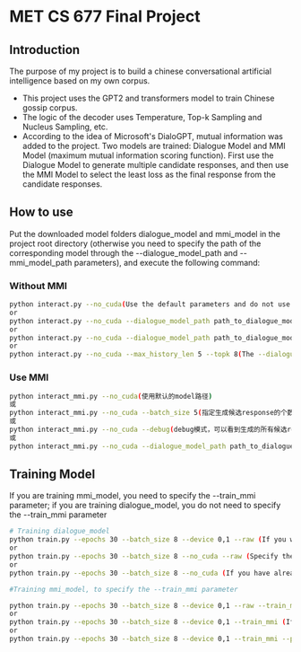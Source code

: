 # MET CS 677 Final Project
## Introduction
The purpose of my project is to build a chinese conversational artificial intelligence based on my own corpus.

- This project uses the GPT2 and transformers model to train Chinese gossip corpus.
- The logic of the decoder uses Temperature, Top-k Sampling and Nucleus Sampling, etc.
- According to the idea of Microsoft's DialoGPT, mutual information was added to the project. Two models are trained: Dialogue Model and MMI Model (maximum mutual information scoring function). First use the Dialogue Model to generate multiple candidate responses, and then use the MMI Model to select the least loss as the final response from the candidate responses.

## How to use
Put the downloaded model folders dialogue_model and mmi_model in the project root directory (otherwise you need to specify the path of the corresponding model through the --dialogue_model_path and --mmi_model_path parameters), and execute the following command:
### Without MMI
``` bash
python interact.py --no_cuda(Use the default parameters and do not use the GPU. Since the content generated by the small chat conversation is not long, the CPU can also be used at an acceptable speed)
or
python interact.py --no_cuda --dialogue_model_path path_to_dialogue_model --max_history_len 5(Custom --max_history_len parameter, that is, the length of the dialogue history)
or
python interact.py --no_cuda --dialogue_model_path path_to_dialogue_model --max_history_len 5 --topp 0.8 --topk 0(--topp is a decimal between 0 and 1, used to call Nucleus Sampling)
or
python interact.py --no_cuda --max_history_len 5 --topk 8(The --dialogue_model_path parameter is not specified, the default is dialogue_model)
``` 
### Use MMI
``` bash
python interact_mmi.py --no_cuda(使用默认的model路径)
或
python interact_mmi.py --no_cuda --batch_size 5(指定生成候选response的个数)
或
python interact_mmi.py --no_cuda --debug(debug模式，可以看到生成的所有候选response及其通过mmi_model的loss)
或
python interact_mmi.py --no_cuda --dialogue_model_path path_to_dialogue_model --mmi_model_path path_to_mmi_model(自定义模型路径)
```

## Training Model

If you are training mmi_model, you need to specify the --train_mmi parameter; if you are training dialogue_model, you do not need to specify the --train_mmi parameter
``` bash
# Training dialogue_model
python train.py --epochs 30 --batch_size 8 --device 0,1 --raw (If you want to tokenize the original training corpus, you must specify the --raw parameter. If you want to use GPU training, pass --device Specify GPU)
or
python train.py --epochs 30 --batch_size 8 --no_cuda --raw (Specify the --no_cuda parameter, use CPU training, the speed is much slower)
or
python train.py --epochs 30 --batch_size 8 --no_cuda (If you have already tokenized the original corpus, you don't need to specify --raw to avoid repeated tokenize and save time)
```
``` bash
#Training mmi_model, to specify the --train_mmi parameter  

python train.py --epochs 30 --batch_size 8 --device 0,1 --raw --train_mmi (reverse splicing of the original training corpus, tokenize, and train mmi_model)
or
python train.py --epochs 30 --batch_size 8 --device 0,1 --train_mmi (If the original training corpus has been tokenized, then directly train mmi_model)
or
python train.py --epochs 30 --batch_size 8 --device 0,1 --train_mmi --pretrained_model path_to_pretrained_model (continue training based on the training model)
```